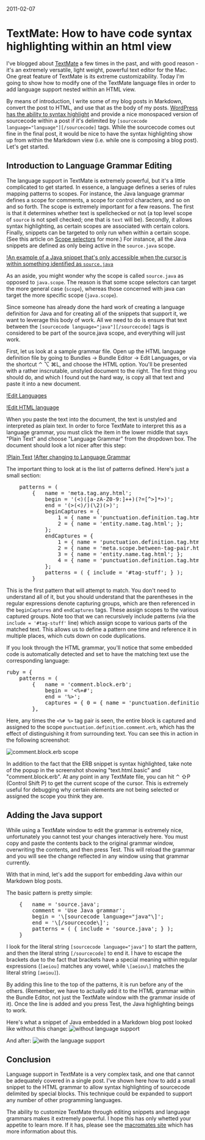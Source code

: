 2011-02-07

# TextMate: How to have code syntax highlighting within an html view
I've blogged about [TextMate][1] a few times in the past, and with good reason - it's an extremely versatile, light weight, powerful text editor for the Mac.  One great feature of TextMate is its extreme customizability.  Today I'm going to show how to modify one of the TextMate language files in order to add language support nested within an HTML view.

By means of introduction, I write some of my blog posts in Markdown, convert the post to HTML, and use that as the body of my posts.  [WordPress has the ability to syntax highlight][2] and provide a nice monospaced version of sourcecode within a post if it's delimited by `[sourcecode language="language"][/sourcecode]` tags.  While the sourcecode comes out fine in the final post, it would be nice to have the syntax highlighting show up from within the Markdown view (i.e. while one is composing a blog post).  Let's get started.

## Introduction to Language Grammar Editing
The language support in TextMate is extremely powerful, but it's a little complicated to get started.  In essence, a language defines a series of rules mapping patterns to scopes.  For instance, the Java language grammar defines a scope for comments, a scope for control characters, and so on and so forth.  The scope is extremely important for a few reasons.  The first is that it determines whether text is spellchecked or not (a top level scope of `source` is not spell checked; one that is `text` will be).  Secondly, it allows syntax highlighting, as certain scopes are associated with certain colors.  Finally, snippets can be targeted to only run when within a certain scope.  (See this article on [Scope selectors][3] for more.) For instance, all the Java snippets are defined as only being active in the `source.java` scope.

[!An example of a Java snippet that's only accessible when the cursor is within something identified as `source.java`](http://grab.by/grabs/2fd35eadd62ad1859bf1d8921c38c285.png)

As an aside, you might wonder why the scope is called `source.java` as opposed to `java.scope`.  The reason is that some scope selectors can target the more general case (`scope`), whereas those concerned with java can target the more specific scope (`java.scope`).

Since someone has already done the hard work of creating a language definition for Java and for creating all of the snippets that support it, we want to leverage this body of work.  All we need to do is ensure that text between the `[sourcecode language="java"][/sourcecode]` tags is considered to be part of the source.java scope, and everything will just work.

First, let us look at a sample grammar file.  Open up the HTML language definition file by going to Bundles -> Bundle Editor -> Edit Languages, or via the shortcut ⌃ ⌥ ⌘L, and choose the HTML option.  You'll be presented with a rather inscrutable, unstyled document to the right.  The first thing you should do, and which I found out the hard way, is copy all that text and paste it into a new document.  

[!Edit Languages](http://grab.by/grabs/c43c0e6d669e2e94176300b34e2d98ce.png)

[!Edit HTML language](http://grab.by/grabs/765ba56b006aaebd72c5571fb218da2a.png)

When you paste the text into the document, the text is unstyled and interpreted as plain text.  In order to force TextMate to interpret this as a language grammar, you must click the item in the lower middle that says "Plain Text" and choose "Language Grammar" from the dropdown box.  The document should look a lot nicer after this step:

[!Plain Text](http://grab.by/grabs/5ee1cd7bce89f4e635c3b4d3ad3c317d.png)
[!After changing to Language Grammar](http://grab.by/grabs/c9ca0bae04868df1f73c9cfad11cdc3e.png)

The important thing to look at is the list of patterns defined.  Here's just a small section:

<div>
<pre>
    patterns = (
		{	name = 'meta.tag.any.html';
			begin = '(<)([a-zA-Z0-9:]++)(?=[^>]*></\2>)';
			end = '(>(<)/)(\2)(>)';
			beginCaptures = {
				1 = { name = 'punctuation.definition.tag.html'; };
				2 = { name = 'entity.name.tag.html'; };
			};
			endCaptures = {
				1 = { name = 'punctuation.definition.tag.html'; };
				2 = { name = 'meta.scope.between-tag-pair.html'; };
				3 = { name = 'entity.name.tag.html'; };
				4 = { name = 'punctuation.definition.tag.html'; };
			};
			patterns = ( { include = '#tag-stuff'; } );
		}
</pre>
</div>

This is the first pattern that will attempt to match.  You don't need to understand all of it, but you should understand that the parentheses in the regular expressions denote capturing groups, which are then referenced in the `beginCaptures` and `endCaptures` tags.  These assign scopes to the various captured groups.  Note too that we can recursively include patterns (via the `include = '#tag-stuff'` line) which assign scope to various parts of the matched text.  This allows us to define a pattern one time and reference it in multiple places, which cuts down on code duplications.  


If you look through the HTML grammar, you'll notice that some embedded code is automatically detected and set to have the matching text use the corresponding language:

<div><pre>
ruby = {
	patterns = (
		{	name = 'comment.block.erb';
			begin = '<%+#';
			end = '%>';
			captures = { 0 = { name = 'punctuation.definition.comment.erb'; }; };
		},
</pre>
</div>

Here, any times the `<%# %>` tag pair is seen, the entire block is captured and assigned to the scope `punctuation.definition.comment.erb`, which has the effect of distinguishing it from surrounding text.  You can see this in action in the following screenshot:

![`comment.block.erb` scope](http://grab.by/grabs/9b753b9a4bfde69a9d96bbabb2ce815f.png)

In addition to the fact that the ERB snippet is syntax highlighted, take note of the popup in the screenshot showing "text.html.basic" and "comment.block.erb".  At any point in any TextMate file, you can hit  ⌃ ⇧P (Control Shift P) to get the current scope of the cursor.  This is extremely useful for debugging why certain elements are not being selected or assigned the scope you think they are.


## Adding the Java support
While using a TextMate window to edit the grammar is extremely nice, unfortunately you cannot test your changes interactively here.  You must copy and paste the contents back to the original grammar window, overwriting the contents, and then press Test.  This will reload the grammar and you will see the change reflected in any window using that grammar currently.

With that in mind, let's add the support for embedding Java within our Markdown blog posts.

The basic pattern is pretty simple:


<div>
<pre>
	{	name = 'source.java';
		comment = 'Use Java grammar';
		begin = '\[sourcecode language="java"\]';
		end = '\[/sourcecode\]';
		patterns = ( { include = 'source.java'; } );
	}
</pre>
</div>

I look for the literal string `[sourcecode language="java"]` to start the pattern, and then the literal string `[/sourcecode]` to end it.  I have to escape the brackets due to the fact that brackets have a special meaning within regular expressions (`[aeiou]` matches any vowel, while `\[aeiou\]` matches the literal string `[aeiou]`).

By adding this line to the top of the patterns, it is run before any of the others.  (Remember, we have to actually add it to the HTML grammar within the Bundle Editor, not just the TextMate window with the grammar inside of it).  Once the line is added and you press Test, the Java highlighting beings to work.

Here's what a snippet of Java embedded in a Markdown blog post looked like without this change:
![without language support](http://grab.by/grabs/5414e84418b86e3ea0d01076eb1cf215.png)

And after:
![with the language support](http://grab.by/grabs/f22a84961f346a11707ae9214a94a705.png)



## Conclusion
Language support in TextMate is a very complex task, and one that cannot be adequately covered in a single post.  I've shown here how to add a small snippet to the HTML grammar to allow syntax highlighting of sourcecode delimited by special blocks.  This technique could be expanded to support any number of other programming languages.  

The ability to customize TextMate through editing snippets and language grammars makes it extremely powerful.  I hope this has only whetted your appetite to learn more.  If it has, please see the [macromates site][4] which has more information about this.



[1]:http://developmentality.wordpress.com/tag/textmate/
[2]:http://en.support.wordpress.com/code/posting-source-code/
[3]:http://manual.macromates.com/en/scope_selectors
[4]:http://manual.macromates.com/en/language_grammars